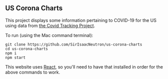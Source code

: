## US Corona Charts

This project displays some information pertaining to COVID-19 for the US using data from [the Covid Tracking Project](https://covidtracking.com/).

To run (using the Mac command terminal):

```
git clone https://github.com/SirIsaacNeutron/us-corona-charts
cd us-corona-charts
npm i
npm start
```

This website uses [React](https://reactjs.org/), so you'll need to have that installed in order for the above commands to work.